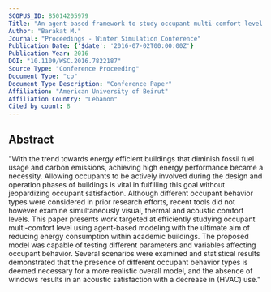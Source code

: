 ```yaml
---
SCOPUS_ID: 85014205979
Title: "An agent-based framework to study occupant multi-comfort level in office buildings"
Author: "Barakat M."
Journal: "Proceedings - Winter Simulation Conference"
Publication Date: {'$date': '2016-07-02T00:00:00Z'}
Publication Year: 2016
DOI: "10.1109/WSC.2016.7822187"
Source Type: "Conference Proceeding"
Document Type: "cp"
Document Type Description: "Conference Paper"
Affiliation: "American University of Beirut"
Affiliation Country: "Lebanon"
Cited by count: 8
---
```


## Abstract
"With the trend towards energy efficient buildings that diminish fossil fuel usage and carbon emissions, achieving high energy performance became a necessity. Allowing occupants to be actively involved during the design and operation phases of buildings is vital in fulfilling this goal without jeopardizing occupant satisfaction. Although different occupant behavior types were considered in prior research efforts, recent tools did not however examine simultaneously visual, thermal and acoustic comfort levels. This paper presents work targeted at efficiently studying occupant multi-comfort level using agent-based modeling with the ultimate aim of reducing energy consumption within academic buildings. The proposed model was capable of testing different parameters and variables affecting occupant behavior. Several scenarios were examined and statistical results demonstrated that the presence of different occupant behavior types is deemed necessary for a more realistic overall model, and the absence of windows results in an acoustic satisfaction with a decrease in (HVAC) use."
